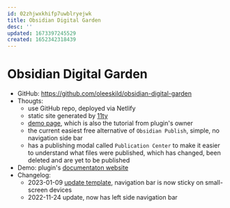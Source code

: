 ```yaml
---
id: 02zhjwxkhifp7uwblryejwk
title: Obsidian Digital Garden
desc: ''
updated: 1673397245529
created: 1652342318439
---
```

# Obsidian Digital Garden

- GitHub: https://github.com/oleeskild/obsidian-digital-garden
- Thougts:
    - use GitHub repo, deployed via Netlify
    - static site generated by [11ty](https://www.11ty.dev/)
    - [demo page](https://notes.ole.dev/set-up-your-digital-garden/), which is also the tutorial from plugin's owner
    - the current easiest free alternative of `Obsidian Publish`, simple, no navigation side bar
    - has a publishing modal called `Publication Center` to make it easier to understand what files were published, which has changed, been deleted and are yet to be published
- Demo: plugin's [documentaton website](https://dg-docs.ole.dev/)
- Changelog:
    - 2023-01-09 [update template](https://github.com/oleeskild/digitalgarden/releases/tag/1.28.0), navigation bar is now sticky on small-screen devices
    - 2022-11-24 update, now has left side navigation bar